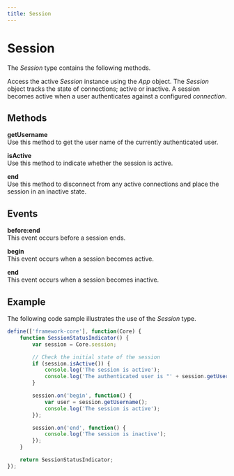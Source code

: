 ```yaml
---
title: Session
---
```


# Session

The *Session* type contains the following methods.

Access the active *Session* instance using the *App* object. The *Session* object tracks the state of connections; active or inactive. A session becomes active when a user authenticates against a configured *connection*.

## Methods

**getUsername**  
Use this method to get the user name of the currently authenticated user.

**isActive**  
Use this method to indicate whether the session is active.

**end**  
Use this method to disconnect from any active connections and place the session in an inactive state.

## Events

**before:end**  
This event occurs before a session ends.

**begin**  
This event occurs when a session becomes active.

**end**  
This event occurs when a session becomes inactive.

## Example

The following code sample illustrates the use of the *Session* type.

```javascript
define(['framework-core'], function(Core) {
    function SessionStatusIndicator() {
        var session = Core.session;

        // Check the initial state of the session
        if (session.isActive()) {
            console.log('The session is active');
            console.log('The authenticated user is "' + session.getUsername() + '"');
        }

        session.on('begin', function() {
            var user = session.getUsername();
            console.log('The session is active');
        });

        session.on('end', function() {
            console.log('The session is inactive');
        });
    }

    return SessionStatusIndicator;
});
```
